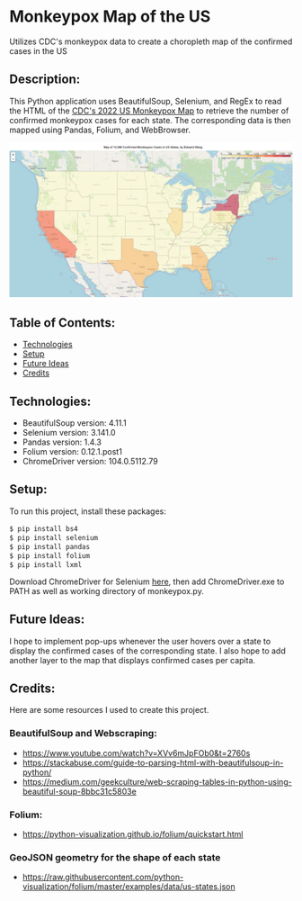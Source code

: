 # Monkeypox Map of the US
Utilizes CDC's monkeypox data to create a choropleth map of the confirmed cases in the US

## Description:
This Python application uses BeautifulSoup, Selenium, and RegEx to read the HTML of the [CDC's 2022 US Monkeypox Map](https://www.cdc.gov/poxvirus/monkeypox/response/2022/us-map.html) to retrieve the number of confirmed monkeypox cases for each state. The corresponding data is then mapped using Pandas, Folium, and WebBrowser. 

![Sample Image](./images/sample_image.png)

## Table of Contents:
* [Technologies](#technologies)
* [Setup](#setup)
* [Future Ideas](#future-ideas)
* [Credits](#credits)

## Technologies:
* BeautifulSoup version: 4.11.1
* Selenium version: 3.141.0
* Pandas version: 1.4.3
* Folium version: 0.12.1.post1
* ChromeDriver version: 104.0.5112.79

## Setup:
To run this project, install these packages:
```
$ pip install bs4
$ pip install selenium
$ pip install pandas
$ pip install folium
$ pip install lxml
```
Download ChromeDriver for Selenium [here](https://chromedriver.chromium.org/downloads), then add ChromeDriver.exe to PATH as well as working directory of monkeypox.py.

## Future Ideas:
I hope to implement pop-ups whenever the user hovers over a state to display the confirmed cases of the corresponding state. I also hope to add another layer to the map that displays confirmed cases per capita.

## Credits:
Here are some resources I used to create this project.
### BeautifulSoup and Webscraping:
* https://www.youtube.com/watch?v=XVv6mJpFOb0&t=2760s
* https://stackabuse.com/guide-to-parsing-html-with-beautifulsoup-in-python/
* https://medium.com/geekculture/web-scraping-tables-in-python-using-beautiful-soup-8bbc31c5803e

### Folium:
* https://python-visualization.github.io/folium/quickstart.html

### GeoJSON geometry for the shape of each state
* https://raw.githubusercontent.com/python-visualization/folium/master/examples/data/us-states.json
